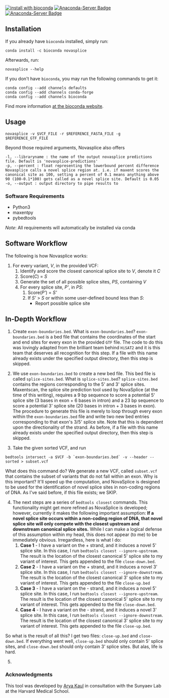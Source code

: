 [![install with bioconda](https://img.shields.io/badge/install%20with-bioconda-brightgreen.svg?style=flat-square)](http://bioconda.github.io/recipes/novasplice/README.html)
[![Anaconda-Server Badge](https://anaconda.org/bioconda/novasplice/badges/downloads.svg)](https://anaconda.org/bioconda/novasplice)
[![Anaconda-Server Badge](https://anaconda.org/bioconda/novasplice/badges/license.svg)](https://anaconda.org/bioconda/novasplice)

## Installation
If you already have `bioconda` installed, simply run:
```
conda install -c bioconda novasplice
```

Afterwards, run:
```
novasplice --help
```

If you don't have `bioconda`, you may run the following commands to get it:
```
conda config --add channels defaults
conda config --add channels conda-forge
conda config --add channels bioconda
```

Find more information [at the bioconda website](https://bioconda.github.io).

## Usage

```
novasplice -v $VCF_FILE -r $REFERENCE_FASTA_FILE -g $REFERENCE_GTF_FILE 
```

Beyond those required arguments, Novasplice also offers 

```
-l, --libraryname : the name of the output novasplice predictions file. Default is 'novasplice-predictions'
-p, --percent : float representing the lowerbound percent difference Novasplice calls a novel splice region at. i.e. if maxent scores the canonical site as 100, setting a percent of 0.1 means anything above 90 (100-0.1*100) gets called as a novel splice site. Default is 0.05
-o, --output : output directory to pipe results to
```

### Software Requirements
* Python3
* maxentpy
* pybedtools

*Note*: All requirements will automatically be installed via conda

## Software Workflow
The following is how Novasplice works:
1. For every variant, *V*, in the provided VCF:
    1. Identify and score the closest canonical splice site to *V*, denote it *C*
    2. Score(*C*) = *S*
    3. Generate the set of all possible splice sites, *PS*, containing *V*
    4. For every splice site, *P'*, in *PS*:
        1. Score(*P'*) = *S'*
        2. If *S'* > *S* or within some user-defined bound less than *S*:
            * Report possible splice site

## In-Depth Workflow

1. Create `exon-boundaries.bed`. What is `exon-boundaries.bed`? `exon-boundaries.bed` is a bed file that contains the coordinates of the start and end sites for every exon in the provided `GTF` file. The code to do this was lovingly adapted from the brilliant team behind `HiSAT2` and it is this team that deserves all recognition for this step. If a file with this name already exists under the specified output directory, then this step is skipped.

2. We use `exon-boundaries.bed` to create a new bed file. This bed file is called `splice-sites.bed`. What is `splice-sites.bed`? `splice-sites.bed` contains the regions corresponding to the 5' and 3' splice sites. Maxentscan, the splice site prediction tool used by NovaSplice (at the time of this writing), requires a 9 bp sequence to score a potential 5' splice site (3 bases in exon + 6 bases in intron) and a 23 bp sequence to score a potential 3' splice site (20 bases in intron + 3 bases in exon). The procedure to generate this file is merely to loop through every exon within the `exon-boundaries.bed` file and write two new bed entries corresponding to that exon's 3/5' splice site. Note that this is dependent upon the directionality of the strand. As before, if a file with this name already exists under the specified output directory, then this step is skipped.

3. Take the given sorted VCF, and run 
```
bedtools intersect -a $VCF -b `exon-boundaries.bed` -v --header --sorted > subset.vcf
```

What does this command do? We generate a new VCF, called `subset.vcf` that contains the subset of variants that do not fall within an exon. Why is this important? It'll speed up the computation, and NovaSplice is designed to be used for the identification of novel splice sites in non-coding regions of DNA. As I've said before, if this file exists; we SKIP.

4. The next steps are a series of `bedtools closest` commands. This functionality might get more refined as NovaSplice is developed; however, currently it makes the following important assumption: **If a novel splice site occurs within a non-coding region of DNA, that novel splice site will only compete with the closest upstream and downstream canonical splice sites.** While I can make a logical defense of this assumption within my head, this does not appear (to me) to be immediately obvious. Irregardless, here is what I do:
    1. **Case 1** - I have a variant on the + strand, and it induces a novel 5' splice site. In this case, I run `bedtools closest --ignore-upstream`. The result is the location of the closest canonical 5' splice site to my variant of interest. This gets appended to the file `close-down.bed`.
    2. **Case 2** - I have a variant on the + strand, and it induces a novel 3' splice site. In this case, I run `bedtools closest --ignore-downstream`. The result is the location of the closest canonical 3' splice site to my variant of interest. This gets appended to the file `close-up.bed`
    3. **Case 3** - I have a variant on the - strand, and it induces a novel 5' splice site. In this case, I run `bedtools closest --ignore-upstream`. The result is the location of the closest canonical 5' splice site to my variant of interest. This gets appended to the file `close-down.bed`.
    4. **Case 4** - I have a variant on the - strand, and it induces a novel 3' splice site. In this case, I run `bedtools closest --ignore-downstream`. The result is the location of the closest canonical 3' splice site to my variant of interest. This gets appended to the file `close-up.bed`.

So what is the result of all this? I get two files: `close-up.bed` and `close-down.bed`. If everything went well, `close-up.bed` should only contain 5' splice sites, and `close-down.bed` should only contain 3' splice sites. But alas, life is hard.

5. 


### Acknowledgments
This tool was developed by [Arya Kaul](aryakaul.github.io) in consultation with the Sunyaev Lab at the Harvard Medical School. 
